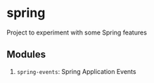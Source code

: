 # spring

Project to experiment with some Spring features

## Modules

1. `spring-events`: Spring Application Events